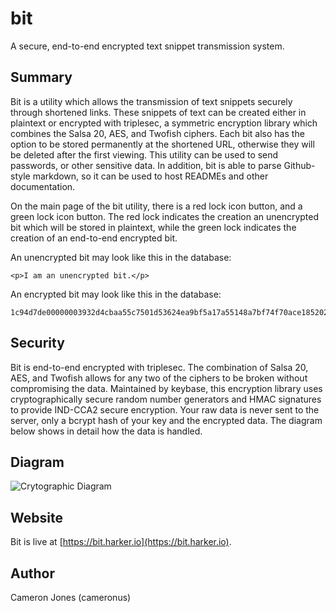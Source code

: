 # bit
A secure, end-to-end encrypted text snippet transmission system.

## Summary
Bit is a utility which allows the transmission of text snippets securely through shortened links. These snippets of text can be created either in plaintext or encrypted with triplesec, a symmetric encryption library which combines the Salsa 20, AES, and Twofish ciphers. Each bit also has the option to be stored permanently at the shortened URL, otherwise they will be deleted after the first viewing. This utility can be used to send passwords, or other sensitive data. In addition, bit is able to parse Github-style markdown, so it can be used to host READMEs and other documentation.

On the main page of the bit utility, there is a red lock icon button, and a green lock icon button. The red lock indicates the creation an unencrypted bit which will be stored in plaintext, while the green lock indicates the creation of an end-to-end encrypted bit.

An unencrypted bit may look like this in the database:
```
<p>I am an unencrypted bit.</p>
```

An encrypted bit may look like this in the database:
```
1c94d7de00000003932d4cbaa55c7501d53624ea9bf5a17a55148a7bf74f70ace185202fed61b460cdfde2dc99977f239eb0af32f46e17c800dc37c9e9ebeb366a8a77752f098d3bd888f2db728df16ead979fa1732ec9c209c29e86736344257707184bda5c3fca008e82ba9b730645077487cb8e80446d61642dce73f8ee19544c421cbb250eb1a33c6ea9b3eb0c98f6e89212830744f504bd0424c39c1246724aad268011b5ab2b21f40bacee08925c22f2039f132686d6cc44a7e27a721e74865345bfc535820ba4dbb9c8e83cacfe7bc4dc759ba7e245da6721539a47e586d88050b452002b6bcf13dd1d9b
```

## Security
Bit is end-to-end encrypted with triplesec. The combination of Salsa 20, AES, and Twofish allows for any two of the ciphers to be broken without compromising the data. Maintained by keybase, this encryption library uses cryptographically secure random number generators and HMAC signatures to provide IND-CCA2 secure encryption. Your raw data is never sent to the server, only a bcrypt hash of your key and the encrypted data. The diagram below shows in detail how the data is handled.

## Diagram
![Crytographic Diagram](http://i.imgur.com/u8kV4qy.png)

## Website
Bit is live at [https://bit.harker.io](https://bit.harker.io).

## Author
Cameron Jones (cameronus)
